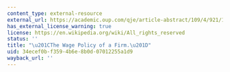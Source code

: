```yaml
---
content_type: external-resource
external_url: https://academic.oup.com/qje/article-abstract/109/4/921/1866492
has_external_license_warning: true
license: https://en.wikipedia.org/wiki/All_rights_reserved
status: ''
title: "\u201CThe Wage Policy of a Firm.\u201D"
uid: 34ecef0b-f359-4b6e-8b0d-07012255a1d9
wayback_url: ''
---
```

